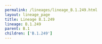 ```yaml
---
permalink: /lineages/lineage_B.1.249.html
layout: lineage_page
title: Lineage B.1.249
lineage: B.1.249
parent: B.1
children: ['B.1.249']
---
```

